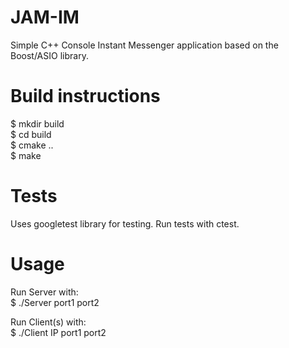 # JAM-IM
Simple C++ Console Instant Messenger application based on the Boost/ASIO library.

# Build instructions
$ mkdir build  
$ cd build  
$ cmake ..  
$ make  

# Tests
Uses googletest library for testing. Run tests with ctest.

# Usage
Run Server with:  
$ ./Server port1 port2  

Run Client(s) with:  
$ ./Client IP port1 port2  
